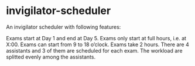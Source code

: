 # invigilator-scheduler
An invigilator scheduler with following features:

Exams start at Day 1 and end at Day 5.
Exams only start at full hours, i.e. at X:00.
Exams can start from 9 to 18 o’clock.
Exams take 2 hours.
There are 4 assistants and 3 of them are scheduled for each exam.
The workload are splitted evenly among the assistants.

